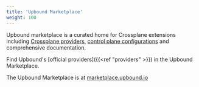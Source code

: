 ```yaml
---
title: 'Upbound Marketplace'
weight: 100
---
```


Upbound marketplace is a curated home for Crossplane extensions including [Crossplane providers](https://marketplace.upbound.io/providers), [control plane configurations](https://marketplace.upbound.io/configurations) and comprehensive documentation. 

Find Upbound's [official providers]({{<ref "providers" >}}) in the Upbound Marketplace.

The Upbound Marketplace is at [marketplace.upbound.io](https://marketplace.upbound.io)